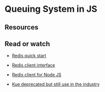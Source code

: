 # Queuing System in JS
## Resources
## Read or watch

- [Redis quick start](https://redis.io/docs/latest/integrate/)

- [Redis client interface](https://redis.io/docs/latest/)

- [Redis client for Node JS](https://github.com/redis/node-redis)

- [Kue deprecated but still use in the industry](https://github.com/Automattic/kue)
